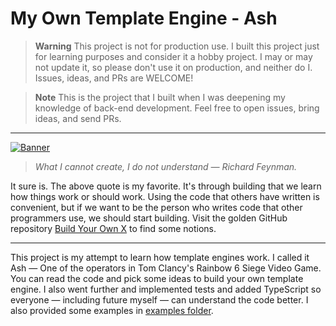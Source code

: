 # My Own Template Engine - Ash

> **Warning**
> This project is not for production use. I built this project just for learning purposes and consider it a hobby project. I may or may not update it, so please don't use it on production, and neither do I. Issues, ideas, and PRs are WELCOME!

> **Note**
> This is the project that I built when I was deepening my knowledge of back-end development. Feel free to open issues, bring ideas, and send PRs.

---

[![Banner](https://github.com/amirhoseinsalimi/my-own-template-engine-in-ts/blob/master/feynman.png)](https://github.com/amirhoseinsalimi/my-own-template-engine-in-ts)

> _What I cannot create, I do not understand — Richard Feynman._

It sure is. The above quote is my favorite. It's through building that we learn how things work or should work. Using the code that others have written is convenient, but if we want to be the person who writes code that other programmers use, we should start building. Visit the golden GitHub repository [Build Your Own X](https://github.com/codecrafters-io/build-your-own-x) to find some notions.

---

This project is my attempt to learn how template engines work. I called it Ash — One of the operators in Tom Clancy's Rainbow 6 Siege Video Game. You can read the code and pick some ideas to build your own template engine. I also went further and implemented tests and added TypeScript so everyone — including future myself — can understand the code better. I also provided some examples in [examples folder](https://github.com/amirhoseinsalimi/my-own-template-engine-in-ts/tree/master/examples). 
